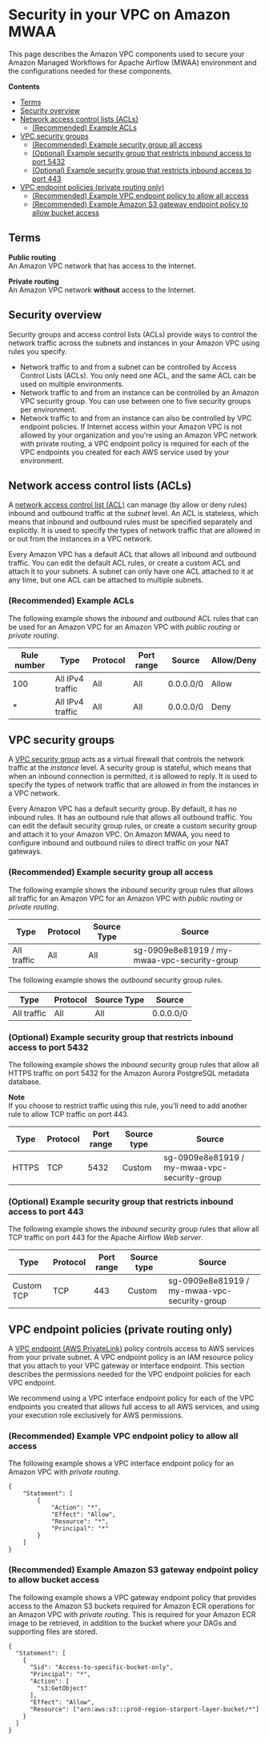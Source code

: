 # Security in your VPC on Amazon MWAA<a name="vpc-security"></a>

This page describes the Amazon VPC components used to secure your Amazon Managed Workflows for Apache Airflow \(MWAA\) environment and the configurations needed for these components\.

**Contents**
+ [Terms](#networking-security-defs)
+ [Security overview](#vpc-security-about)
+ [Network access control lists \(ACLs\)](#vpc-security-acl)
  + [\(Recommended\) Example ACLs](#vpc-security-acl-example)
+ [VPC security groups](#vpc-security-sg)
  + [\(Recommended\) Example security group all access](#vpc-security-sg-example)
  + [\(Optional\) Example security group that restricts inbound access to port 5432](#vpc-security-sg-example-port5432)
  + [\(Optional\) Example security group that restricts inbound access to port 443](#vpc-security-sg-example-port443)
+ [VPC endpoint policies \(private routing only\)](#vpc-external-vpce-policies)
  + [\(Recommended\) Example VPC endpoint policy to allow all access](#vpc-external-vpce-policies-all)
  + [\(Recommended\) Example Amazon S3 gateway endpoint policy to allow bucket access](#vpc-external-vpce-policies-s3)

## Terms<a name="networking-security-defs"></a>

**Public routing**  
An Amazon VPC network that has access to the Internet\. 

**Private routing**  
An Amazon VPC network **without** access to the Internet\.

## Security overview<a name="vpc-security-about"></a>

Security groups and access control lists \(ACLs\) provide ways to control the network traffic across the subnets and instances in your Amazon VPC using rules you specify\.
+ Network traffic to and from a subnet can be controlled by Access Control Lists \(ACLs\)\. You only need one ACL, and the same ACL can be used on multiple environments\.
+ Network traffic to and from an instance can be controlled by an Amazon VPC security group\. You can use between one to five security groups per environment\.
+ Network traffic to and from an instance can also be controlled by VPC endpoint policies\. If Internet access within your Amazon VPC is not allowed by your organization and you're using an Amazon VPC network with private routing, a VPC endpoint policy is required for each of the VPC endpoints you created for each AWS service used by your environment\.

## Network access control lists \(ACLs\)<a name="vpc-security-acl"></a>

A [network access control list \(ACL\)](https://docs.aws.amazon.com/vpc/latest/userguide/vpc-network-acls.html) can manage \(by allow or deny rules\) inbound and outbound traffic at the *subnet* level\. An ACL is stateless, which means that inbound and outbound rules must be specified separately and explicitly\. It is used to specify the types of network traffic that are allowed in or out from the instances in a VPC network\. 

Every Amazon VPC has a default ACL that allows all inbound and outbound traffic\. You can edit the default ACL rules, or create a custom ACL and attach it to your subnets\. A subnet can only have one ACL attached to it at any time, but one ACL can be attached to multiple subnets\.

### \(Recommended\) Example ACLs<a name="vpc-security-acl-example"></a>

The following example shows the *inbound* and *outbound* ACL rules that can be used for an Amazon VPC for an Amazon VPC with *public routing* or *private routing*\.


| Rule number | Type | Protocol | Port range | Source | Allow/Deny | 
| --- | --- | --- | --- | --- | --- | 
|  100  |  All IPv4 traffic  |  All  |  All  |  0\.0\.0\.0/0  |  Allow  | 
|  \*  |  All IPv4 traffic  |  All  |  All  |  0\.0\.0\.0/0  |  Deny  | 

## VPC security groups<a name="vpc-security-sg"></a>

A [VPC security group](https://docs.aws.amazon.com/vpc/latest/userguide/VPC_SecurityGroups.html) acts as a virtual firewall that controls the network traffic at the *instance* level\. A security group is stateful, which means that when an inbound connection is permitted, it is allowed to reply\. It is used to specify the types of network traffic that are allowed in from the instances in a VPC network\. 

Every Amazon VPC has a default security group\. By default, it has no inbound rules\. It has an outbound rule that allows all outbound traffic\. You can edit the default security group rules, or create a custom security group and attach it to your Amazon VPC\. On Amazon MWAA, you need to configure inbound and outbound rules to direct traffic on your NAT gateways\.

### \(Recommended\) Example security group all access<a name="vpc-security-sg-example"></a>

The following example shows the *inbound* security group rules that allows all traffic for an Amazon VPC for an Amazon VPC with *public routing* or *private routing*\.


| Type | Protocol | Source Type | Source | 
| --- | --- | --- | --- | 
|  All traffic  |  All  |  All  |  sg\-0909e8e81919 / my\-mwaa\-vpc\-security\-group  | 

The following example shows the *outbound* security group rules\.


| Type | Protocol | Source Type | Source | 
| --- | --- | --- | --- | 
|  All traffic  |  All  |  All  |  0\.0\.0\.0/0  | 

### \(Optional\) Example security group that restricts inbound access to port 5432<a name="vpc-security-sg-example-port5432"></a>

The following example shows the *inbound* security group rules that allow all HTTPS traffic on port 5432 for the Amazon Aurora PostgreSQL metadata database\. 

**Note**  
If you choose to restrict traffic using this rule, you'll need to add another rule to allow TCP traffic on port 443\.


| Type | Protocol | Port range | Source type | Source | 
| --- | --- | --- | --- | --- | 
|  HTTPS  |  TCP  |  5432  |  Custom  |  sg\-0909e8e81919 / my\-mwaa\-vpc\-security\-group  | 

### \(Optional\) Example security group that restricts inbound access to port 443<a name="vpc-security-sg-example-port443"></a>

The following example shows the *inbound* security group rules that allow all TCP traffic on port 443 for the Apache Airflow *Web server*\. 


| Type | Protocol | Port range | Source type | Source | 
| --- | --- | --- | --- | --- | 
|  Custom TCP  |  TCP  |  443  |  Custom  |  sg\-0909e8e81919 / my\-mwaa\-vpc\-security\-group  | 

## VPC endpoint policies \(private routing only\)<a name="vpc-external-vpce-policies"></a>

A [VPC endpoint \(AWS PrivateLink\)](https://docs.aws.amazon.com/mwaa/latest/userguide/vpc-create.html#vpc-create-required) policy controls access to AWS services from your private subnet\. A VPC endpoint policy is an IAM resource policy that you attach to your VPC gateway or interface endpoint\. This section describes the permissions needed for the VPC endpoint policies for each VPC endpoint\. 

We recommend using a VPC interface endpoint policy for each of the VPC endpoints you created that allows full access to all AWS services, and using your execution role exclusively for AWS permissions\.

### \(Recommended\) Example VPC endpoint policy to allow all access<a name="vpc-external-vpce-policies-all"></a>

The following example shows a VPC interface endpoint policy for an Amazon VPC with *private routing*\.

```
{
    "Statement": [
        {
            "Action": "*",
            "Effect": "Allow",
            "Resource": "*",
            "Principal": "*"
        }
    ]
}
```

### \(Recommended\) Example Amazon S3 gateway endpoint policy to allow bucket access<a name="vpc-external-vpce-policies-s3"></a>

The following example shows a VPC gateway endpoint policy that provides access to the Amazon S3 buckets required for Amazon ECR operations for an Amazon VPC with *private routing*\. This is required for your Amazon ECR image to be retrieved, in addition to the bucket where your DAGs and supporting files are stored\.

```
{
  "Statement": [
    {
      "Sid": "Access-to-specific-bucket-only",
      "Principal": "*",
      "Action": [
        "s3:GetObject"
      ],
      "Effect": "Allow",
      "Resource": ["arn:aws:s3:::prod-region-starport-layer-bucket/*"]
    }
  ]
}
```